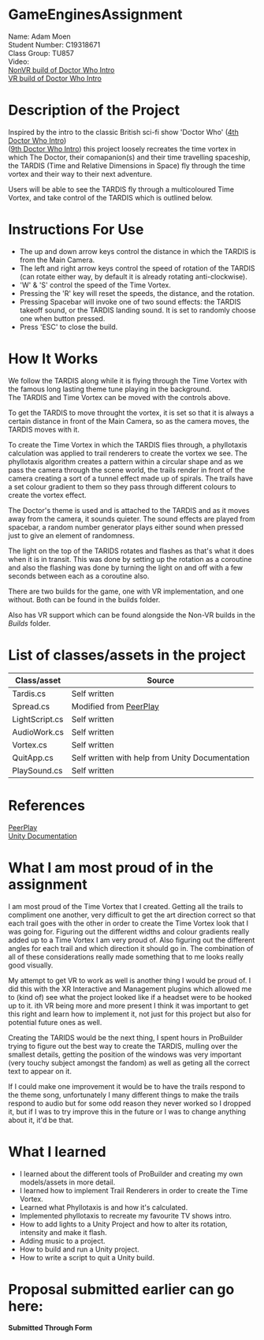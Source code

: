 # GameEnginesAssignment  
Name: Adam Moen  
Student Number: C19318671  
Class Group: TU857  
Video:  
[NonVR build of Doctor Who Intro](https://youtu.be/8IJ8Xewr1aA)  
[VR build of Doctor Who Intro](https://youtu.be/nG2JfPfZ_JM)

# Description of the Project  
Inspired by the intro to the classic British sci-fi show 'Doctor Who' ([4th Doctor Who Intro](https://www.youtube.com/watch?v=1fnzcAFy8d8&ab_channel=DoctorWho))  
([9th Doctor Who Intro](https://www.youtube.com/watch?v=z75qvDtbxjQ&ab_channel=DoctorWho))
this project loosely recreates the time vortex in which The Doctor, their comapanion(s) and their time travelling spaceship, the TARDIS (Time and Relative Dimensions in Space) fly through the time vortex and their way to their next adventure.  
  
Users will be able to see the TARDIS fly through a multicoloured Time Vortex, and take control of the TARDIS which is outlined below.  
# Instructions For Use
 - The up and down arrow keys control the distance in which the TARDIS is from the Main Camera.  
 - The left and right arrow keys control the speed of rotation of the TARDIS (can rotate either way, by default it is already rotating anti-clockwise).  
 - 'W' & 'S' control the speed of the Time Vortex.
 - Pressing the 'R' key will reset the speeds, the distance, and the rotation.  
 - Pressing Spacebar will invoke one of two sound effects: the TARDIS takeoff sound, or the TARDIS landing sound. It is set to randomly choose one when button pressed.  
 - Press 'ESC' to close the build.  

# How It Works
We follow the TARDIS along while it is flying through the Time Vortex with the famous long lasting theme tune playing in the background.  
The TARDIS and Time Vortex can be moved with the controls above.  
  
To get the TARDIS to move throught the vortex, it is set so that it is always a certain distance in front of the Main Camera, so as the camera moves, the TARDIS moves with it.  
  
To create the Time Vortex in which the TARDIS flies through, a phyllotaxis calculation was applied to trail renderers to create the vortex we see. The phyllotaxis algorithm creates a pattern within a circular shape and as we pass the camera through the scene world, the trails render in front of the camera creating a sort of a tunnel effect made up of spirals. The trails have a set colour gradient to them so they pass through different colours to create the vortex effect.  
  
The Doctor's theme is used and is attached to the TARDIS and as it moves away from the camera, it sounds quieter. The sound effects are played from spacebar, a random number generator plays either sound when pressed just to give an element of randomness.
  
The light on the top of the TARIDS rotates and flashes as that's what it does when it is in transit. This was done by setting up the rotation as a coroutine and also the flashing was done by turning the light on and off with a few seconds between each as a coroutine also.  
  
There are two builds for the game, one with VR implementation, and one without. Both can be found in the builds folder.  

Also has VR support which can be found alongside the Non-VR builds in the *Builds* folder.

# List of classes/assets in the project
| Class/asset | Source |
|-----------|-----------|
| Tardis.cs | Self written |
| Spread.cs | Modified from [PeerPlay](https://www.youtube.com/@PeerPlay) |
| LightScript.cs | Self written |
| AudioWork.cs | Self written |
| Vortex.cs | Self written |
| QuitApp.cs | Self written with help from Unity Documentation|
| PlaySound.cs | Self written |  

# References  

[PeerPlay](https://www.youtube.com/@PeerPlay)  
[Unity Documentation](https://docs.unity.com/)

# What I am most proud of in the assignment  
I am most proud of the Time Vortex that I created. Getting all the trails to compliment one another, very difficult to get the art direction correct so that each trail goes with the other in order to create the Time Vortex look that I was going for. Figuring out the different widths and colour gradients really added up to a Time Vortex I am very proud of. Also figuring out the different angles for each trail and which direction it should go in. The combination of all of these considerations really made something that to me looks really good visually.  

My attempt to get VR to work as well is another thing I would be proud of. I did this with the XR Interactive and Management plugins which allowed me to (kind of) see what the project looked like if a headset were to be hooked up to it. ith VR being more and more present I think it was important to get this right and learn how to implement it, not just for this project but also for potential future ones as well.  
  
Creating the TARIDS would be the next thing, I spent hours in ProBuilder trying to figure out the best way to create the TARDIS, mulling over the smallest details, getting the position of the windows was very important (very touchy subject amongst the fandom) as well as geting all the correct text to appear on it.  
  
If I could make one improvement it would be to have the trails respond to the theme song, unfortunately I many different things to make the trails respond to audio but for some odd reason they never worked so I dropped it, but if I was to try improve this in the future or I was to change anything about it, it'd be that.  
# What I learned  
 - I learned about the different tools of ProBuilder and creating my own models/assets in more detail.  
 - I learned how to implement Trail Renderers in order to create the Time Vortex.  
 - Learned what Phyllotaxis is and how it's calculated.  
 - Implemented phyllotaxis to recreate my favourite TV shows intro.  
 - How to add lights to a Unity Project and how to alter its rotation, intensity and make it flash.  
 - Adding music to a project.  
 - How to build and run a Unity project.  
 - How to write a script to quit a Unity build.  

# Proposal submitted earlier can go here:  
**Submitted Through Form**  
